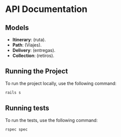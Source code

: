 # API Documentation

## Models

* **Itinerary**: (ruta).
* **Path**: (Viajes).
* **Delivery**: (entregas).
* **Collection**: (retiros).

## Running the Project

To run the project locally, use the following command:

```bash
rails s
```


## Running tests

To run the tests, use the following command:

```bash
rspec spec
```

